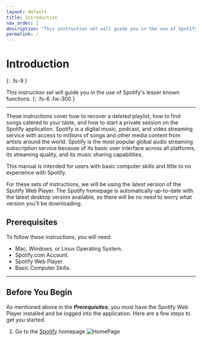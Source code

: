```yaml
---
layout: default
title: Introduction
nav_order: 1
description: "This instruction set will guide you in the use of Spotify's lesser known functions."
permalink: /
---
```


# Introduction
{: .fs-9 }

This instruction set will guide you in the use of Spotify's lesser known functions.
{: .fs-6 .fw-300 }

---

These instructions cover how to recover a deleted playlist, how to find songs catered to your taste, and how to start a private session on the Spotify application. Spotify is a digital music, podcast, and video streaming service with access to millions of songs and other media content from artists around the world. Spotify is the most popular global audio streaming subscription service because of its basic user interface across all platforms, its streaming quality, and its music sharing capabilities.

This manual is intended for users with basic computer skills and little to no experience with Spotify.

For these sets of instructions, we will be using the latest version of the Spotify Web Player. The Spotify homepage is automatically up-to-date with the latest desktop version available, so there will be no need to worry what version you'll be downloading. 

## Prerequisites

To follow these instructions, you will need:

* Mac, Windows, or Linux Operating System.
* Spotify.com Account.
* Spotify Web Player.
* Basic Computer Skills.

---

## Before You Begin

As mentioned above in the **_Prerequisites_**, you must have the Spotify Web Player installed and be logged into the application. Here are a few steps to get you started.

1. Go to the [Spotify](https://www.spotify.com/us/) homepage
![HomePage](/images/Spotify%20Homepage.png?raw=true)
